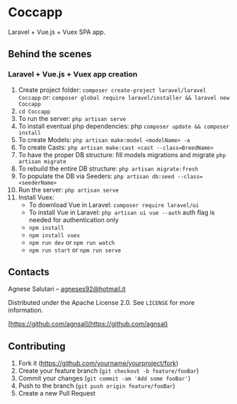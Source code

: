 # Coccapp
Laravel + Vue.js + Vuex SPA app.

## Behind the scenes
### Laravel + Vue.js + Vuex app creation
1. Create project folder: ```composer create-project laravel/laravel Coccapp```
or: ```composer global require laravel/installer && laravel new Coccapp```
2. ```cd Coccapp```
3. To run the server: ```php artisan serve```
4. To install eventual php dependencies: php ```composer update && composer install```
5. To create Models: ```php artisan make:model <modelName> -a```
5. To create Casts: ```php artisan make:cast <cast --class=BreedName>```
6. To have the proper DB structure: fill models migrations and migrate ```php artisan migrate```
7. To rebuild the entire DB structure: ```php artisan migrate:fresh```
8. To populate the DB via Seeders: ```php artisan db:seed --class=<seederName>```
9. Run the server: ```php artisan serve```
10. Install Vuex:
     - To download Vue in Laravel: ```composer require laravel/ui```
     - To install Vue in Laravel: ```php artisan ui vue --auth``` auth flag is needed for authentication only
     - ```npm install```
     - ```npm install vuex```
     - ```npm run dev``` or ```npm run watch```
     - ```npm run start``` or ```npm run serve```


## Contacts
Agnese Salutari – agneses92@hotmail.it

Distributed under the Apache License 2.0. See ``LICENSE`` for more information.

[https://github.com/agnsal](https://github.com/agnsal)


## Contributing
1. Fork it (<https://github.com/yourname/yourproject/fork>)
2. Create your feature branch (`git checkout -b feature/fooBar`)
3. Commit your changes (`git commit -am 'Add some fooBar'`)
4. Push to the branch (`git push origin feature/fooBar`)
5. Create a new Pull Request
